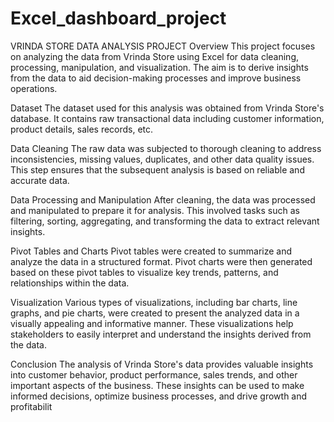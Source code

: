 # Excel_dashboard_project
VRINDA STORE DATA ANALYSIS PROJECT
Overview
This project focuses on analyzing the data from Vrinda Store using Excel for data cleaning, processing, manipulation, and visualization. The aim is to derive insights from the data to aid decision-making processes and improve business operations.

Dataset
The dataset used for this analysis was obtained from Vrinda Store's database. It contains raw transactional data including customer information, product details, sales records, etc.

Data Cleaning
The raw data was subjected to thorough cleaning to address inconsistencies, missing values, duplicates, and other data quality issues. This step ensures that the subsequent analysis is based on reliable and accurate data.

Data Processing and Manipulation
After cleaning, the data was processed and manipulated to prepare it for analysis. This involved tasks such as filtering, sorting, aggregating, and transforming the data to extract relevant insights.

Pivot Tables and Charts
Pivot tables were created to summarize and analyze the data in a structured format. Pivot charts were then generated based on these pivot tables to visualize key trends, patterns, and relationships within the data.

Visualization
Various types of visualizations, including bar charts, line graphs, and pie charts, were created to present the analyzed data in a visually appealing and informative manner. These visualizations help stakeholders to easily interpret and understand the insights derived from the data.

Conclusion
The analysis of Vrinda Store's data provides valuable insights into customer behavior, product performance, sales trends, and other important aspects of the business. These insights can be used to make informed decisions, optimize business processes, and drive growth and profitabilit

